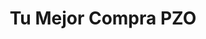 ---
title: "Tu Mejor Compra PZO"
url: /ciudad-guayana-puerto-ordaz/tu-mejor-compra-pzo/
shop: puesto de avanzada
---